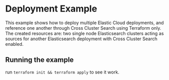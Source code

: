 # Deployment Example

This example shows how to deploy multiple Elastic Cloud deployments, and reference one another through Cross Cluster Search using Terraform only.
The created resources are: two single node Elasticsearch clusters acting as sources for another Elasticsearch deployment with Cross Cluster Search enabled.

## Running the example

run `terraform init && terraform apply` to see it work.
